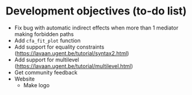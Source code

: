 # Development objectives (to-do list)

- Fix bug with automatic indirect effects when more than 1 mediator making forbidden paths
- Add `cfa_fit_plot` function
- Add support for equality constraints (https://lavaan.ugent.be/tutorial/syntax2.html)
- Add support for multilevel (https://lavaan.ugent.be/tutorial/multilevel.html)
- Get community feedback
- Website
    - Make logo
